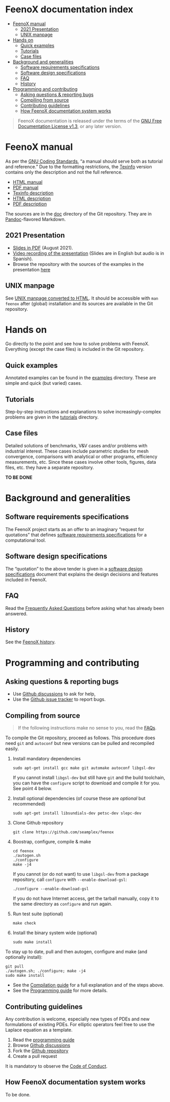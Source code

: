 # FeenoX documentation index

-   [FeenoX manual][]
    -   [2021 Presentation][]
    -   [UNIX manpage][]
-   [Hands on][]
    -   [Quick examples][]
    -   [Tutorials][]
    -   [Case files][]
-   [Background and generalities][]
    -   [Software requirements specifications][]
    -   [Software design specifications][]
    -   [FAQ][]
    -   [History][]
-   [Programming and contributing][]
    -   [Asking questions & reporting bugs][]
    -   [Compiling from source][]
    -   [Contributing guidelines][]
    -   [How FeenoX documentation system works][]

> FeenoX documentation is released under the terms of the [GNU Free
> Documentation License v1.3][], or any later version.

  [FeenoX manual]: #feenox-manual
  [2021 Presentation]: #presentation
  [UNIX manpage]: #unix-manpage
  [Hands on]: #hands-on
  [Quick examples]: #quick-examples
  [Tutorials]: #tutorials
  [Case files]: #case-files
  [Background and generalities]: #background-and-generalities
  [Software requirements specifications]: #software-requirements-specifications
  [Software design specifications]: #software-design-specifications
  [FAQ]: #faq
  [History]: #history
  [Programming and contributing]: #programming-and-contributing
  [Asking questions & reporting bugs]: #asking-questions-reporting-bugs
  [Compiling from source]: #compiling-from-source
  [Contributing guidelines]: #contributing-guidelines
  [How FeenoX documentation system works]: #how-feenox-documentation-system-works
  [GNU Free Documentation License v1.3]: https://www.gnu.org/licenses/fdl-1.3.html

# FeenoX manual

As per the [GNU Coding Standards][], “a manual should serve both as
tutorial and reference.” Due to the formatting restrictions, the
[Texinfo][] version contains only the description and not the full
reference.

-   [HTML manual][]
-   [PDF manual][]
-   [Texinfo description][]
-   [HTML description][]
-   [PDF description][]

The sources are in the [doc][] directory of the Git repository. They are
in [Pandoc][]-flavored Markdown.

  [GNU Coding Standards]: https://www.gnu.org/prep/standards/standards.html#GNU-Manuals
  [Texinfo]: https://www.gnu.org/software/texinfo/
  [HTML manual]: https://www.seamplex.com/feenox/doc/feenox-manual.html
  [PDF manual]: https://www.seamplex.com/feenox/doc/feenox-manual.pdf
  [Texinfo description]: https://www.seamplex.com/feenox/doc/feenox-desc.texi
  [HTML description]: https://www.seamplex.com/feenox/doc/feenox-desc.html
  [PDF description]: https://www.seamplex.com/feenox/doc/feenox-desc.pdf
  [doc]: https://github.com/seamplex/feenox/tree/main/doc
  [Pandoc]: https://pandoc.org/

## 2021 Presentation

-   [Slides in PDF][] (August 2021).
-   [Video recording of the presentation][] (Slides are in English but
    audio is in Spanish).
-   Browse the repository with the sources of the examples in the
    presentation [here][]

  [Slides in PDF]: https://www.seamplex.com/feenox/doc/2021-feenox.pdf
  [Video recording of the presentation]: https://youtu.be/-RJ5qn7E9uE
  [here]: https://github.com/gtheler/2021-presentation

## UNIX manpage

See [UNIX manpage converted to HTML][]. It should be accessible with
`man feenox` after (global) installation and its sources are available
in the Git repository.

  [UNIX manpage converted to HTML]: https://www.seamplex.com/feenox/doc/feenox.1.html

# Hands on

Go directly to the point and see how to solve problems with FeenoX.
Everything (except the case files) is included in the Git repository.

## Quick examples

Annotated examples can be found in the [examples][] directory. These are
simple and quick (but varied) cases.

  [examples]: ../examples

## Tutorials

Step-by-step instructions and explanations to solve increasingly-complex
problems are given in the [tutorials][1] directory.

  [1]: ../tutorials

## Case files

Detailed solutions of benchmarks, V&V cases and/or problems with
industrial interest. These cases include parametric studies for mesh
convergence, comparisons with analytical or other programs, efficiency
measurements, etc. Since these cases involve other tools, figures, data
files, etc. they have a separate repository.

**TO BE DONE**

# Background and generalities

## Software requirements specifications

The FeenoX project starts as an offer to an imaginary “request for
quotations” that defines [software requirements specifications][2] for a
computational tool.

  [2]: srs.md

## Software design specifications

The “quotation” to the above tender is given in a [software design
specifications][3] document that explains the design decisions and
features included in FeenoX.

  [3]: sds.md

## FAQ

Read the [Frequently Asked Questions][] before asking what has already
been answered.

  [Frequently Asked Questions]: FAQ.md

## History

See the [FeenoX history][].

  [FeenoX history]: history.md

# Programming and contributing

## Asking questions & reporting bugs

-   Use [Github discussions][] to ask for help,
-   Use the [Github issue tracker][] to report bugs.

  [Github discussions]: https://github.com/seamplex/feenox/discussions
  [Github issue tracker]: https://github.com/seamplex/feenox/issues

## Compiling from source

> If the following instructions make no sense to you, read the [FAQs][].

To compile the Git repository, proceed as follows. This procedure does
need `git` and `autoconf` but new versions can be pulled and recompiled
easily.

1.  Install mandatory dependencies

    ``` terminal
    sudo apt-get install gcc make git automake autoconf libgsl-dev
    ```

    If you cannot install `libgsl-dev` but still have `git` and the
    build toolchain, you can have the `configure` script to download and
    compile it for you. See point 4 below.

2.  Install optional dependencies (of course these are *optional* but
    recommended)

    ``` terminal
    sudo apt-get install libsundials-dev petsc-dev slepc-dev
    ```

3.  Clone Github repository

    ``` terminal
    git clone https://github.com/seamplex/feenox
    ```

4.  Boostrap, configure, compile & make

    ``` terminal
    cd feenox
    ./autogen.sh
    ./configure
    make -j4
    ```

    If you cannot (or do not want) to use `libgsl-dev` from a package
    repository, call `configure` with `--enable-download-gsl`:

    ``` terminal
    ./configure --enable-download-gsl
    ```

    If you do not have Internet access, get the tarball manually, copy
    it to the same directory as `configure` and run again.

5.  Run test suite (optional)

    ``` terminal
    make check
    ```

6.  Install the binary system wide (optional)

    ``` terminal
    sudo make install
    ```

To stay up to date, pull and then autogen, configure and make (and
optionally install):

``` terminal
git pull
./autogen.sh; ./configure; make -j4
sudo make install
```

-   See the [Compilation guide][] for a full explanation and of the
    steps above.
-   See the [Programming guide][] for more details.

  [FAQs]: FAQ.md
  [Compilation guide]: ./compile.md
  [Programming guide]: ./programming.md

## Contributing guidelines

Any contribution is welcome, especially new types of PDEs and new
formulations of existing PDEs. For elliptic operators feel free to use
the Laplace equation as a template.

1.  Read the [programming guide][]
2.  Browse [Github discussions][]
3.  Fork the [Github repository][]
4.  Create a pull request

It is mandatory to observe the [Code of Conduct][].

  [programming guide]: ./programming.md
  [Github discussions]: https://github.com/seamplex/feenox/discussions
  [Github repository]: https://github.com/seamplex/feenox/
  [Code of Conduct]: CODE_OF_CONDUCT.md

## How FeenoX documentation system works

To be done.
